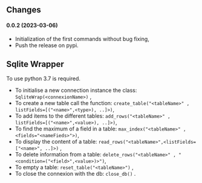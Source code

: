 ## Changes 

#### **0.0.2 (2023-03-06)**

* Initialization of the first commands without bug fixing,
* Push the release on pypi.

## Sqlite Wrapper 

To use python 3.7 is required.  
 * To initialise a new connection instance the class: `SqliteWrap(<connexionName>)` ,
* To create a new table call the function: `create_table("<tableName>" , listFields=[("<name>",<type>), ..]>)`,
* To add items to the different tables: `add_rows("<tableName>" , listFields=[("<name>",<value>), ..]>)`, 
* To find the maximum of a field in a table: `max_index("<tableName>" , <fields="<nameFieds>">)`, 
* To display the content of a table: `read_rows("<tableName>",<listFields=["<name>", ..]>)` , 
* To delete information from a table: `delete_rows("<tableName>" , "<condition=("<field>",<value>)>")`, 
* To empty a table: `reset_table("<tableName>")` ,
* To close the connexion with the db: `close_db()` . 
